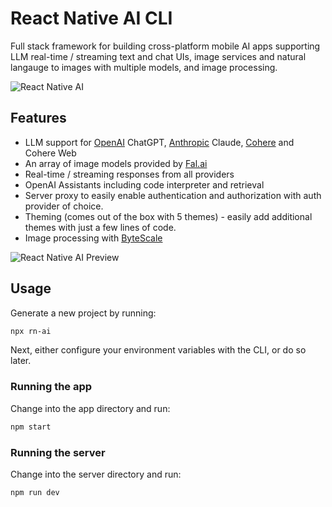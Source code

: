 # React Native AI CLI

Full stack framework for building cross-platform mobile AI apps supporting LLM real-time / streaming text and chat UIs, image services and natural langauge to images with multiple models, and image processing.

![React Native AI](https://arweave.net/GSflqAZCEwg8n6svAGR_d8rYa3ApbDIwF6Nbo-IFTQg)

## Features

- LLM support for [OpenAI](https://openai.com/) ChatGPT, [Anthropic](https://anthropic.com) Claude, [Cohere](https://cohere.com/) and Cohere Web
- An array of image models provided by [Fal.ai](https://www.fal.ai/)
- Real-time / streaming responses from all providers
- OpenAI Assistants including code interpreter and retrieval
- Server proxy to easily enable authentication and authorization with auth provider of choice.
- Theming (comes out of the box with 5 themes) - easily add additional themes with just a few lines of code.
- Image processing with [ByteScale](https://bytescale.com/)

![React Native AI Preview](https://arweave.net/RSIu1_xuQakuD68d7YRpMPYNWuRWRiZRCW02_BTOg3I)

## Usage

Generate a new project by running:

```sh
npx rn-ai
```

Next, either configure your environment variables with the CLI, or do so later.

### Running the app

Change into the app directory and run:

```sh
npm start
```

### Running the server

Change into the server directory and run:

```sh
npm run dev
```